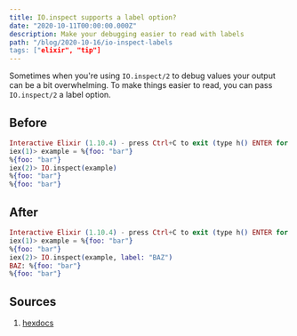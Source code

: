 ```yaml
---
title: IO.inspect supports a label option?
date: "2020-10-11T00:00:00.000Z"
description: Make your debugging easier to read with labels
path: "/blog/2020-10-16/io-inspect-labels
tags: ["elixir", "tip"]
---
```


Sometimes when you're using `IO.inspect/2` to debug values your output can be a bit overwhelming. To make things
easier to read, you can pass `IO.inspect/2` a label option.

## Before

```elixir
Interactive Elixir (1.10.4) - press Ctrl+C to exit (type h() ENTER for help)
iex(1)> example = %{foo: "bar"}
%{foo: "bar"}
iex(2)> IO.inspect(example)
%{foo: "bar"}
%{foo: "bar"}
```

## After

```elixir
Interactive Elixir (1.10.4) - press Ctrl+C to exit (type h() ENTER for help)
iex(1)> example = %{foo: "bar"}
%{foo: "bar"}
iex(2)> IO.inspect(example, label: "BAZ")
BAZ: %{foo: "bar"}
%{foo: "bar"}
```

## Sources

[hexdocs]: https://hexdocs.pm/elixir/master/IO.html#inspect/2

1. [hexdocs][hexdocs]
